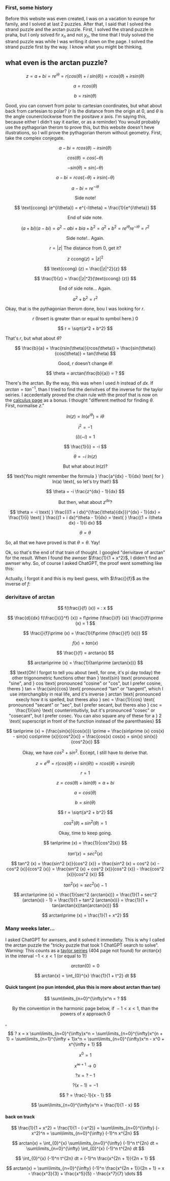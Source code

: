 ### First, some history

Before this website was even created, I was on a vacation to europe for family, and I solved at last $2$ puzzles. After that, I said that I solved the strand puzzle and the arctan puzzle. First, I solved the strand puzzle in praha, but I only solved fir $x_n$ and not $y_n$, the time that I truly solved the strand puzzle was while I was writing it down on the page. I solved the strand puzzle first by the way. I know what you might be thinking,

## what even is the arctan puzzle?

$$ z = a + bi = re^{i\theta} = r(cos(\theta) + i \text{ } sin(\theta)) = rcos(\theta) + irsin(\theta) $$

$$ a = rcos(\theta) $$

$$ b = rsin(\theta) $$

Good, you can convert from polar to cartesian coordinates, but what about back from cartesian to polar? ($r$ Is the distance from the origin at $0$, and $\theta$ is the angle counerclockwise from the positave $x$ axis. I'm saying this, because either I didn't say it earlier, or as a reminder) You would probably use the pythagorian therom to prove this, but this website doesn't heve illustrations, so I will prove the pythagorian therom without geometry. First, take the complex conjegate.

$$ a - bi = rcos(\theta) - irsin(\theta) $$

$$ cos(\theta) = cos(-\theta) $$

$$ -sin(\theta) = sin(-\theta) $$

$$ a - bi = rcos(-\theta) + irsin(-\theta) $$

$$ a - bi = re^{-i\theta} $$

$$ \text{Side note!} $$

$$ \text{ccong} (e^{i\theta}) = e^{-i\theta} = \frac{1}{e^{i\theta}} $$

$$ \text{End of side note.} $$

$$ (a + bi)(a - bi) = a^2 - abi + bia + b^2 = a^2 + b^2 = re^{i\theta} re^{-i\theta} = r^2 $$

$$ \text{Side note!.. Again.} $$

$$ r = |z| \text{ The distance from } 0 \text{, get it?} $$

$$ z \text{ ccong} (z) = |z|^2 $$

$$ \text{ccong} (z) = \frac{|z|^2}{z} $$

$$ \frac{1}{z} = \frac{|z|^2}{\text{ccong} (z)} $$

$$ \text{End of side note... Again.} $$

$$ a^2 + b^2 = r^2 $$

Okay, that is the pythagonian therom done, bou I was looking for $r$.

$$ r \text{ (Insert is greater than or equal to symbol here.) } 0 $$

$$ r = \sqrt{a^2 + b^2} $$

That's $r$, but what about $\theta$?

$$ \frac{b}{a} = \frac{rsin(\theta)}{rcos(\theta)} = \frac{sin(\theta)}{cos(\theta)} = tan(\theta) $$

$$ \text{Good, } r \text{ doesn't change } \theta! $$

$$ \theta = arctan(\frac{b}{a}) = ? $$

There's the arctan. By the way, this was when I used $h$ instead of $dx$. If $arctan = tan^{-1}$, than I tried to find the derivitves of the inverse for the taylor seiries. I accedentally proved the chain rule with the proof that is now on the [calculus page](https://silaspe.github.io/maths/derivatives.html) as a bonus. I thought "different method for finding $\theta$. First, normalise $z$."

$$ ln(z) = ln(e^{i\theta}) = i\theta $$

$$ i^2 = -1 $$

$$ (i) (-i) = 1 $$

$$ \frac{1}{i} = -i $$

$$ \theta = -i \text{ } ln(z) $$

$$ \text{But what about } ln(z) \text{?} $$

$$ \text{You might remember the formula } \frac{a^{dx} - 1}{dx} \text{ for } ln(a) \text{, so let's try that!} $$

$$ \theta = -i \frac{z^{dx} - 1}{dx} $$

$$ \text{But then, what about }z^{dx} \text{?} $$

$$ \theta = -i \text{ } \frac{((1 + i dx)^{\frac{\theta}{dx}})^{dx} - 1}{dx} = \frac{1}{i} \text{ } \frac{(1 + i dx)^\theta - 1}{dx} = \text{ } \frac{(1 + i\theta dx) - 1}{i dx} $$

$$ \theta = \theta $$

So, all that we have proved is that $\theta = \theta$. Yay!

Ok, so that's the end of that train of thought. I googled "derivitave of arctan" for the result. When I found the awnser $\frac{1}{1 + x^2}$, I diden't find an awnser why. So, of course I asked ChatGPT, the proof went something like this:

Actually, I forgot it and this is my best guess, with $\frac{}{f}$ as the inverse of $f$:

### derivitave of arctan

$$ f(\frac{}{f} (x)) = : x $$

$$ \frac{d}{dx} f(\frac{}{{}^f} (x)) = f\prime (\frac{}{f} (x)) \frac{}{f}\prime (x) = 1 $$

$$ \frac{}{f}\prime (x) = \frac{1}{f\prime (\frac{}{f} (x))} $$

$$ f(x) = tan(x) $$

$$ \frac{}{f} = arctan(x) $$

$$ arctan\prime (x) = \frac{1}{tan\prime (arctan(x))} $$

$$ \text{Oh! I forgot to tell you about (well, for one, it's pi day today) the other trigonometric functions other than } \text{sin} \text{ pronounced "sine", and } cos \text{ pronounced "cosine" or "cos", but I prefer cosine, theres } tan = \frac{sin}{cos} \text{ pronounced "tan" or "tangent", which I use interchangibly in real life, and it's inverse } arctan \text{ pronounced execly how it is spelled, but theres also } sec = \frac{1}{cos} \text{ pronounced "secant" or "sec", but I prefer secant, but theres also } csc = \frac{1}{sin} \text{ counterintuitivly, but it's pronounced "cosec" or "cosecant", but I prefer cosec. You can also square any of these for a } 2 \text{ superscript in front of the function instead of the parenthasies} $$

$$ tan\prime (x) = (\frac{sin(x)}{cos(x)}) \prime = \frac{sin\prime (x) cos(x) - sin(x) cos\prime (x)}{cos^2(x)} = \frac{cos(x) cos(x) + sin(x) sin(x)}{cos^2(x)} $$

$$ \text{Okay, we have } cos^2 + sin^2 \text{. Eccept, I still have to derive that.} $$

$$ z = e^{i\theta} = r(cos(\theta) + i \text{ } sin(\theta)) = rcos(\theta) + irsin(\theta) $$

$$ r = 1 $$

$$ z = cos(\theta) + isin(\theta) = a + bi $$

$$ a = cos(\theta) $$

$$ b = sin(\theta) $$

$$ r = \sqrt{a^2 + b^2} $$

$$ cos^2 (\theta) + sin^2 (\theta) = 1 $$

$$ \text{Okay, time to keep going.} $$

$$ tan\prime (x) = \frac{1}{cos^2(x)} $$

$$ tan\prime (x) = sec^2 (x) $$

$$ tan^2 (x) = \frac{sin^2 (x)}{cos^2 (x)} = \frac{sin^2 (x) + cos^2 (x) - cos^2 (x)}{cos^2 (x)} = \frac{sin^2 (x) + cos^2 (x)}{cos^2 (x)} - \frac{cos^2 (x)}{cos^2 (x)} $$

$$ tan^2 (x) = sec^2 (x) - 1 $$

$$ arctan\prime (x) = \frac{1}{sec^2 (arctan(x))} = \frac{1}{1 + sec^2 (arctan(x)) - 1} = \frac{1}{1 + tan^2 (arctan(x))} = \frac{1}{1 + tan(arctan(x))tan(arctan(x))} $$

$$ arctan\prime (x) = \frac{1}{1 + x^2} $$

### Many weeks later...

I asked ChatGPT for awnsers, and it solved it immediety. This is why I called the arctan puzzle the "tricky puzzle that took $1$ ChatGPT search to solve". Warning: This counts as a [taylor seiries](suibl.aisop/em.agtihtsh/) (404 page not found) for $arctan(x)$ in the interval $-1 < x < 1$ (or equal to $1$!)

$$ arctan(0) = 0 $$

$$ arctan(x) = \int_{0}^{x} \frac{1}{1 + t^2} dt $$

#### Quick tangent (no pun intended, plus this is more about arctan than tan)

$$ \sum\limits_{n=0}^{\infty}x^n = ? $$

$$ \text{By the convention in the harmonic page below, if } -1 < x < 1 \text{, than the powers of } x \text{ approach } 0 $$

[.](https://silaspe.github.io/maths/harmonic.html#frac1infty)

$$ ? x = x \sum\limits_{n=0}^{\infty}x^n = \sum\limits_{n=0}^{\infty}x^{n + 1} = \sum\limits_{n=1}^{\infty + 1}x^n = \sum\limits_{n=0}^{\infty}x^n - x^0 + x^{\infty + 1} $$

$$ x^0 = 1 $$

$$ x^{\infty + 1} \to 0 $$

$$ ? x = ? - 1 $$

$$ ? (x - 1) = -1 $$

$$ ? = \frac{-1}{x - 1} $$

$$ \sum\limits_{n=0}^{\infty}x^n = \frac{1}{1 - x} $$

#### back on track

$$ \frac{1}{1 + x^2} = \frac{1}{1 - (-x^2)} = \sum\limits_{n=0}^{\infty} (-x^2)^n = \sum\limits_{n=0}^{\infty} (-1)^n x^{2n} $$

$$ arctan(x) = \int_{0}^{x} \sum\limits_{n=0}^{\infty} (-1)^n t^{2n} dt = \sum\limits_{n=0}^{\infty} \int_{0}^{x} (-1)^n t^{2n} dt $$

$$ \int_{0}^{x} (-1)^n t^{2n} dt = (-1)^n \frac{x^{2n + 1}}{2n + 1} $$

$$ arctan(x) = \sum\limits_{n=0}^{\infty} (-1)^n \frac{x^{2n + 1}}{2n + 1} = x - \frac{x^3}{3} + \frac{x^5}{5} - \frac{x^7}{7} \dots $$
